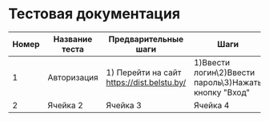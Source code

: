 # Тестовая документация
| Номер | Название теста | Предварительные шаги | Шаги | Ожидаемый результат | Результат | Описание | Скриншот |
| ----------- | ----------- | ----------- | ----------- | ----------- | ----------- | ----------- | ----------- |
| 1 | Авторизация | 1) Перейти на сайт https://dist.belstu.by/ | 1)Ввести логин\2)Ввести пароль\3)Нажать кнопку "Вход" | Вход в аккаунт | Успешно | - | <image src="https://picsum.photos/800/600" alt="Описание картинки"> |
| 2    | Ячейка 2    | Ячейка 3    | Ячейка 4    | Ячейка 5    | Ячейка 6    | Ячейка 7    | Ячейка 8    |
